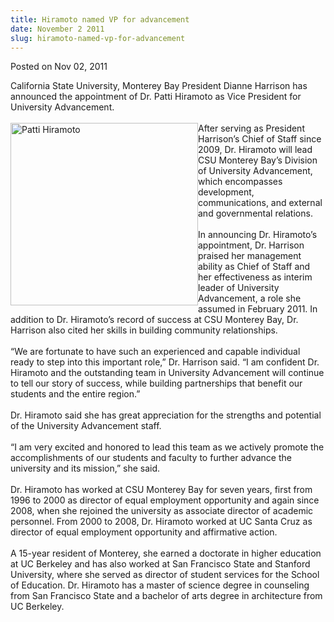 ```yaml
---
title: Hiramoto named VP for advancement
date: November 2 2011
slug: hiramoto-named-vp-for-advancement
---
```


 



<span class="date">Posted on Nov 02, 2011    </span>
<p>California State University, Monterey Bay President Dianne
Harrison has announced the appointment of Dr. Patti Hiramoto as
Vice President for University Advancement.<br>
<br>
<img alt="Patti Hiramoto" src="https://news.csumb.edu/sites/default/files/65/attachments/news/images/hiramoto_image_small.jpg" style="float:left; width:300px; height:292px">After serving as
President Harrison&#x2019;s Chief of Staff since 2009, Dr. Hiramoto will
lead CSU Monterey Bay&#x2019;s Division of University Advancement, which
encompasses development, communications, and external and
governmental relations.<br>
<br>
In announcing Dr. Hiramoto&#x2019;s appointment, Dr. Harrison praised her
management ability as Chief of Staff and her effectiveness as
interim leader of University Advancement, a role she assumed in
February 2011. In addition to Dr. Hiramoto&#x2019;s record of success at
CSU Monterey Bay, Dr. Harrison also cited her skills in building
community relationships.<br>
<br>
&#x201C;We are fortunate to have such an experienced and capable
individual ready to step into this important role,&#x201D; Dr. Harrison
said. &#x201C;I am confident Dr. Hiramoto and the outstanding team in
University Advancement will continue to tell our story of success,
while building partnerships that benefit our students and the
entire region.&#x201D;<br>
<br>
Dr. Hiramoto said she has great appreciation for the strengths and
potential of the University Advancement staff.<br>
<br>
&#x201C;I am very excited and honored to lead this team as we actively
promote the accomplishments of our students and faculty to further
advance the university and its mission,&#x201D; she said.<br>
<br>
Dr. Hiramoto has worked at CSU Monterey Bay for seven years, first
from 1996 to 2000 as director of equal employment opportunity and
again since 2008, when she rejoined the university as associate
director of academic personnel. From 2000 to 2008, Dr. Hiramoto
worked at UC Santa Cruz as director of equal employment opportunity
and affirmative action.<br>
<br>
A 15-year resident of Monterey, she earned a doctorate in higher
education at UC Berkeley and has also worked at San Francisco State
and Stanford University, where she served as director of student
services for the School of Education. Dr. Hiramoto has a master of
science degree in counseling from San Francisco State and a
bachelor of arts degree in architecture from UC Berkeley.</br></br></br></br></br></br></br></br></br></br></br></br></img></br></br></p>





```
